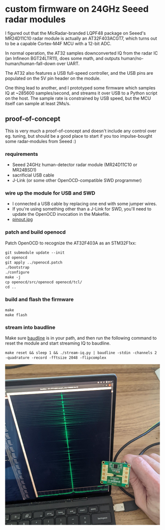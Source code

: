 # custom firmware on 24GHz Seeed radar modules

I figured out that the MicRadar-branded LQPF48 package on Seeed's MR24D11C10 radar module is actually an AT32F403ACGT7, which turns out to be a capable Cortex-M4F MCU with a 12-bit ADC.

In normal operation, the AT32 samples downconverted IQ from the radar IC (an Infineon BGT24LTR11), does some math, and outputs human/no-human/human-fall-down over UART.

The AT32 also features a USB full-speed controller, and the USB pins are populated on the 5V pin header on the module.

One thing lead to another, and I prototyped some firmware which samples IQ at ~285600 samples/second, and streams it over USB to a Python script on the host. The sample rate is constrained by USB speed, but the MCU itself can sample at least 2Ms/s.

## proof-of-concept

This is very much a proof-of-concept and doesn't include any control over eg. tuning, but should be a good place to start if you too impulse-bought some radar-modules from Seeed :)

### requirements

- Seeed 24GHz human-detector radar module (MR24D11C10 or MR24BSD1)
- sacrificial USB cable
- J-Link (or some other OpenOCD-compatible SWD programmer)

### wire up the module for USB and SWD

- I connected a USB cable by replacing one end with some jumper wires.
- If you're using something other than a J-Link for SWD, you'll need to update the OpenOCD invocation in the Makefile.
- [pinout.jpg](pinout.jpg)

### patch and build openocd

Patch OpenOCD to recognize the AT32F403A as an STM32F1xx:

```
git submodule update --init
cd openocd
git apply ../openocd.patch
./bootstrap
./configure
make -j
cp openocd/src/openocd openocd/tcl/
cd ..
```

### build and flash the firmware

```
make
make flash
```

### stream into baudline

Make sure [baudline](https://baudline.com/) is in your path, and then run the following command to reset the module and start streaming IQ to baudline.

```
make reset && sleep 1 && ./stream-iq.py | baudline -stdin -channels 2 -quadrature -record -fftsize 2048 -flipcomplex
```

![demo.jpg](demo.jpg)
